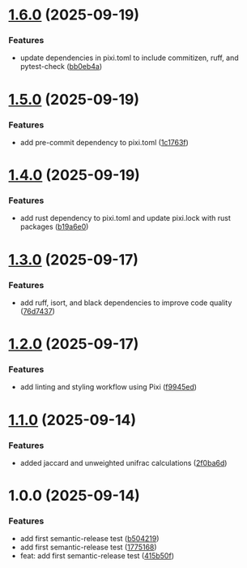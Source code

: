 # [1.6.0](https://github.com/mauricebarrett/oesphlora/compare/v1.5.0...v1.6.0) (2025-09-19)


### Features

* update dependencies in pixi.toml to include commitizen, ruff, and pytest-check ([bb0eb4a](https://github.com/mauricebarrett/oesphlora/commit/bb0eb4a2e066e9b4b274b39f9d247a43de5d9959))

# [1.5.0](https://github.com/mauricebarrett/oesphlora/compare/v1.4.0...v1.5.0) (2025-09-19)


### Features

* add pre-commit dependency to pixi.toml ([1c1763f](https://github.com/mauricebarrett/oesphlora/commit/1c1763f84cb28ba7ff77638ec068965081b16d2c))

# [1.4.0](https://github.com/mauricebarrett/oesphlora/compare/v1.3.0...v1.4.0) (2025-09-19)


### Features

* add rust dependency to pixi.toml and update pixi.lock with rust packages ([b19a6e0](https://github.com/mauricebarrett/oesphlora/commit/b19a6e0d58a7f1e043b3b6ff7b0c4c78d09f1d10))

# [1.3.0](https://github.com/mauricebarrett/oesphlora/compare/v1.2.0...v1.3.0) (2025-09-17)


### Features

* add ruff, isort, and black dependencies to improve code quality ([76d7437](https://github.com/mauricebarrett/oesphlora/commit/76d7437a9f5f2534a2edad86fe15e3eb7f9d2769))

# [1.2.0](https://github.com/mauricebarrett/oesphlora/compare/v1.1.0...v1.2.0) (2025-09-17)


### Features

* add linting and styling workflow using Pixi ([f9945ed](https://github.com/mauricebarrett/oesphlora/commit/f9945ed05113269ffa6b404ffec890c58e95496f))

# [1.1.0](https://github.com/mauricebarrett/oesphlora/compare/v1.0.0...v1.1.0) (2025-09-14)


### Features

* added jaccard and unweighted unifrac calculations ([2f0ba6d](https://github.com/mauricebarrett/oesphlora/commit/2f0ba6d6188342a9895422e237a7f993b1e81366))

# 1.0.0 (2025-09-14)


### Features

* add first semantic-release test ([b504219](https://github.com/mauricebarrett/oesphlora/commit/b5042194076227113b44e8c3e086b969e512dccc))
* add first semantic-release test ([1775168](https://github.com/mauricebarrett/oesphlora/commit/1775168f931ed07c9c2000c75389bd51a9160be4))
* feat: add first semantic-release test ([415b50f](https://github.com/mauricebarrett/oesphlora/commit/415b50f32b0703e8e7287c83bd00d46c57658e32))
